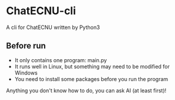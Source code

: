 # ChatECNU-cli

A cli for ChatECNU written by Python3

## Before run

- It only contains one program: main.py
- It runs well in Linux, but something may need to be modified for Windows
- You need to install some packages before you run the program

Anything you don't know how to do, you can ask AI (at least first)!
